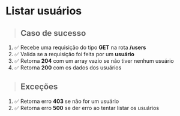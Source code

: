 # Listar usuários

> ## Caso de sucesso

1. ✅ Recebe uma requisição do tipo **GET** na rota **/users**
2. ✅ Valida se a requisição foi feita por um **usuário**
3. ✅ Retorna **204** com um array vazio se não tiver nenhum usuário
4. ✅ Retorna **200** com os dados dos usuários

> ## Exceções

1. ✅ Retorna erro **403** se não for um usuário
2. ✅ Retorna erro **500** se der erro ao tentar listar os usuários
